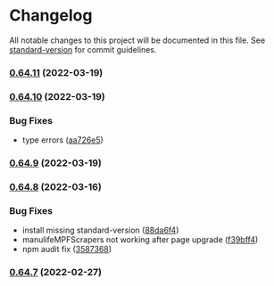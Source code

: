 # Changelog

All notable changes to this project will be documented in this file. See [standard-version](https://github.com/conventional-changelog/standard-version) for commit guidelines.

### [0.64.11](https://github.com/michchan/fund-price-monitor-backend/compare/v0.64.10...v0.64.11) (2022-03-19)

### [0.64.10](https://github.com/michchan/fund-price-monitor-backend/compare/v0.64.9...v0.64.10) (2022-03-19)


### Bug Fixes

* type errors ([aa726e5](https://github.com/michchan/fund-price-monitor-backend/commit/aa726e54e8d3039e84f86fe2b19af8db50d031ae))

### [0.64.9](https://github.com/michchan/fund-price-monitor-backend/compare/v0.64.8...v0.64.9) (2022-03-19)

### [0.64.8](https://github.com/michchan/fund-price-monitor-backend/compare/v0.64.7...v0.64.8) (2022-03-16)


### Bug Fixes

* install missing standard-version ([88da6f4](https://github.com/michchan/fund-price-monitor-backend/commit/88da6f431820c2e63bee16451fa36b5b500d9c2d))
* manulifeMPFScrapers not working after page upgrade ([f39bff4](https://github.com/michchan/fund-price-monitor-backend/commit/f39bff49a49550b0575b52c41af001585b091a78))
* npm audit fix ([3587368](https://github.com/michchan/fund-price-monitor-backend/commit/3587368f59c8f8510d91e0b0a43fc0f4f6adbfb6))

### [0.64.7](https://github.com/michchan/fund-price-monitor-backend/compare/v0.64.6...v0.64.7) (2022-02-27)
